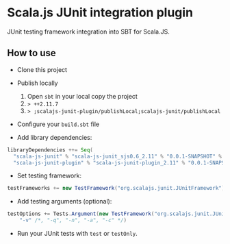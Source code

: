 # Scala.js JUnit integration plugin
JUnit testing framework integration into SBT for Scala.JS.

## How to use
* Clone this project
* Publish locally
  1. Open `sbt` in your local copy the project
  2. `> ++2.11.7`
  3. `> ;scalajs-junit-plugin/publishLocal;scalajs-junit/publishLocal`
* Configure your `build.sbt` file

* Add library dependencies:
```scala
libraryDependencies ++= Seq(
  "scala-js-junit" % "scala-js-junit_sjs0.6_2.11" % "0.0.1-SNAPSHOT" % "test",
  "scala-js-junit-plugin" % "scala-js-junit-plugin_2.11" % "0.0.1-SNAPSHOT" % "plugin")
```
* Set testing framework: 
```scala
testFrameworks += new TestFramework("org.scalajs.junit.JUnitFramework")
```
* Add testing arguments (optional):
```scala
testOptions += Tests.Argument(new TestFramework("org.scalajs.junit.JUnitFramework"), 
    "-v" /*, "-q", "-n", "-a", "-c" */)
```
* Run your JUnit tests with `test` or `testOnly`.
